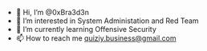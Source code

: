 - 👋 Hi, I’m @0xBra3d3n
- 👀 I’m interested in System Administation and Red Team
- 🌱 I’m currently learning Offensive Security
- 📫 How to reach me quiziy.business@gmail.com

<!---
0xBra3d3n/0xBra3d3n is a ✨ special ✨ repository because its `README.md` (this file) appears on your GitHub profile.
You can click the Preview link to take a look at your changes.
--->
